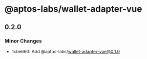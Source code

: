 # @aptos-labs/wallet-adapter-vue

## 0.2.0

### Minor Changes

- 1cbe660: Add @aptos-labs/wallet-adapter-vue@0.1.0
